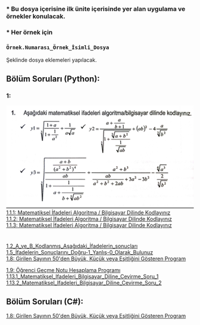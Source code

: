 ### * Bu dosya içerisine ilk ünite içerisinde yer alan uygulama ve örnekler konulacak.
### * Her örnek için <br><br>`Örnek.Numarası_Örnek_İsimli_Dosya`
Şeklinde dosya eklemeleri yapılacak.

## Bölüm Soruları (Python):
### 1:
![img.png](../images/img.png)
[1.1.1: Matematiksel İfadeleri Algoritma / Bilgisayar Dilinde Kodlayınız ](./1.1.1_Matematiksel_Ifadeleri_Algoritma_Bilgisayar_Dilinde_Kodlayiniz.py) <br>
[1.1.2: Matematiksel İfadeleri Algoritma / Bilgisayar Dilinde Kodlayınız ](./1.1.2_Matematiksel_Ifadeleri_Algoritma_Bilgisayar_Dilinde_Kodlayiniz.py) <br>
[1.1.3: Matematiksel İfadeleri Algoritma / Bilgisayar Dilinde Kodlayınız ](./1.1.3_Matematiksel_Ifadeleri_Algoritma_Bilgisayar_Dilinde_Kodlayiniz.py)
#
[1.2_A_ve_B_Kodlanmış_Aşağıdaki_İfadelerin_sonuçları](./1.2_A_ve_B_Kodlanmış_Aşağıdaki_İfadelerin_sonuçları.py) <br>
[1.5_İfadelerin_Sonuçlarını_Doğru-1_Yanlış-0_Olarak_Bulunuz](./1.5_İfadelerin_Sonuçlarını_Doğru-1_Yanlış-0_Olarak_Bulunuz.py) <br>
[1.8: Girilen Sayının 50'den Büyük, Küçük veya Eşitliğini Gösteren Program](./1.8_Girilen_Sayinin_50_den_buyuk_kucuk_veya_esitligini_gosteren_program.py)

[1.9: Öğrenci Geçme Notu Hesaplama Programı](./1.9_Ogrenci_Gecme_Notu_Hesaplama_Programi.py)
[1.13.1_Matematiksel_Ifadeleri_Bilgisayar_Diline_Cevirme_Soru_1](1.13.1_Matematiksel_Ifadeleri_Bilgisayar_Diline_Cevirme_Soru_1.py) <br>
[1.13.2_Matematiksel_Ifadeleri_Bilgisayar_Diline_Cevirme_Soru_2](1.13.2_Matematiksel_Ifadeleri_Bilgisayar_Diline_Cevirme_Soru_2.py) <br>

## Bölüm Soruları (C#):

[1.8: Girilen Sayının 50'den Büyük, Küçük veya Eşitliğini Gösteren Program](./1.8_Girilen_Sayinin_50_den_buyuk_kucuk_veya_esitligini_gosteren_program.cs)


